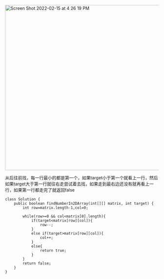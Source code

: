 <img width="541" alt="Screen Shot 2022-02-15 at 4 26 19 PM" src="https://user-images.githubusercontent.com/59748598/154172847-0fd1b6a6-2d52-4e19-b187-ca634a20c5dc.png">

从后往前找，每一行最小的都是第一个，如果target小于第一个就看上一行，然后如果target大于第一行就往右走尝试着去找，如果走到最右边还没有就再看上一行，如果第一行都走完了就返回false

```` 
class Solution {
    public boolean findNumberIn2DArray(int[][] matrix, int target) {
        int row=matrix.length-1,col=0;

        while(row>=0 && col<matrix[0].length){
            if(target<matrix[row][col]){
                row--;
            }
            else if(target>matrix[row][col]){
                col++;
            }
            else{
                return true;
            }
        }
        return false;
    }
}
````




